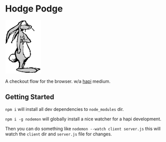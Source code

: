 
Hodge Podge 
===========
![Hodge-podge](images/hp.png)

A checkout flow for the browser. w/a [hapi](https://github.com/hapijs/hapi) medium.

Getting Started
---------------
`npm i` will install all dev dependencies to `node_modules` dir.

`npm i -g nodemon` will globally install a nice watcher for a hapi development.

Then you can do something like `nodemon --watch client server.js`
this will watch the `client` dir and `server.js` file for changes.

